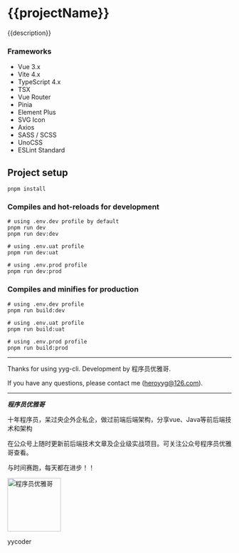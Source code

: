 # {{projectName}}

{{description}}


### Frameworks

- Vue 3.x
- Vite 4.x
- TypeScript 4.x
- TSX
- Vue Router
- Pinia
- Element Plus
- SVG Icon
- Axios
- SASS / SCSS
- UnoCSS
- ESLint Standard

## Project setup
```
pnpm install
```

### Compiles and hot-reloads for development
```
# using .env.dev profile by default
pnpm run dev
pnpm run dev:dev

# using .env.uat profile
pnpm run dev:uat

# using .env.prod profile
pnpm run dev:prod
```

### Compiles and minifies for production
```
# using .env.dev profile
pnpm run build:dev

# using .env.uat profile
pnpm run build:uat

# using .env.prod profile
pnpm run build:prod
```

---
Thanks for using yyg-cli. Development by 程序员优雅哥.

If you have any questions, please contact me (heroyyg@126.com).

---
***程序员优雅哥***

十年程序员，呆过央企外企私企，做过前端后端架构，分享vue、Java等前后端技术和架构

在公众号上随时更新前后端技术文章及企业级实战项目。可关注公众号程序员优雅哥查看。

与时间赛跑，每天都在进步！！

<img src="https://tva1.sinaimg.cn/large/e6c9d24egy1h5anivz6cmj20ca0c6dgm.jpg" alt="程序员优雅哥" style="width: 120px;" />

yycoder





